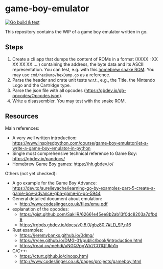 # game-boy-emulator

[![Go build & test](https://github.com/pascalPost/game-boy-emulator/actions/workflows/go.yml/badge.svg)](https://github.com/pascalPost/game-boy-emulator/actions/workflows/go.yml)

This repository contains the WIP of a game boy emulator written in go.

## Steps

1) Create a cli app that dumps the content of ROMs in a format (XXXX : XX XX XX XX  ....) containing the address, the
byte data and its ASCII representation. You can test, e.g. with this
[homebrew snake ROM](https://hh.gbdev.io/game/snake-gb). You may use `cmd/hexDump/hexDump.go` as a reference.
2) Parse the header and crate unit tests w.r.t., e.g., the Title, the Nintendo Logo and the Cartridge type.
3) Parse the json file with all opcodes (https://gbdev.io/gb-opcodes/Opcodes.json).
4) Write a disassembler. You may test with the snake ROM.

## Resources

Main references:
- A very well written introduction: https://www.inspiredpython.com/course/game-boy-emulator/let-s-write-a-game-boy-emulator-in-python
- Single most comprehensive technical reference to Game Boy: https://gbdev.io/pandocs/
- Homebrew Game Boy games: https://hh.gbdev.io/

Others (not yet checked):
- A go example for the Game Boy Advance: https://dev.to/aurelievache/learning-go-by-examples-part-5-create-a-game-boy-advance-gba-game-in-go-5944
- General detailed document about emulation:
  - http://www.codeslinger.co.uk/files/emu.pdf
- explanation of the opcodes:
  - https://gist.github.com/SakiiR/62661e45ee8b2ab13f0dc8203a7dfbd9
  - https://rgbds.gbdev.io/docs/v0.8.0/gbz80.7#LD_SP,n16
- Rust examples:
  - https://jeremybanks.github.io/0dmg/
  - https://rylev.github.io/DMG-01/public/book/introduction.html
  - https://read.cv/mehdi/uNGQ7pgWb2CO1QfJkb1n
- C/C++:
  - https://cturt.github.io/cinoop.html
  - http://www.codeslinger.co.uk/pages/projects/gameboy.html
